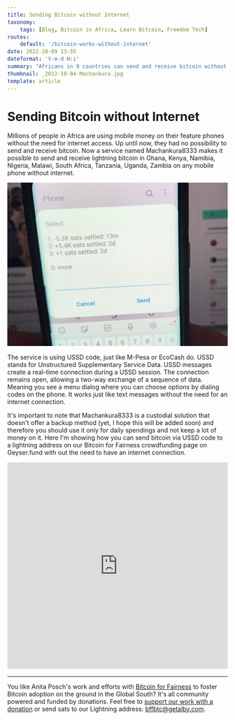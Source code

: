```yaml
---
title: Sending Bitcoin without Internet
taxonomy:
    tags: [Blog, Bitcoin in Africa, Learn Bitcoin, Freedom Tech]
routes:
    default: '/bitcoin-works-without-internet'
date: 2022-10-09 13:55
dateformat: 'Y-m-d H:i'
summary: "Africans in 9 countries can send and receive bitcoin without internet now. The service works on any mobile phone and uses USSD code. Millions of Africans are used to it, because it's the way how mobile money works. Here is a demonstration."
thumbnail: _2022-10-04-Machankura.jpg
template: article
---
```


# Sending Bitcoin without Internet

Millions of people in Africa are using mobile money on their feature phones without the need for internet access. Up until now, they had no possibility to send and receive bitcoin. Now a service named Machankura8333 makes it possible to send and receive lightning bitcoin in Ghana, Kenya, Namibia, Nigeria, Malawi, South Africa, Tanzania, Uganda, Zambia on any mobile phone without internet. 

![](_2022-10-04-machankura.jpg)

The service is using USSD code, just like M-Pesa or EcoCash do. USSD stands for Unstructured Supplementary Service Data. USSD messages create a real-time connection during a USSD session. The connection remains open, allowing a two-way exchange of a sequence of data. Meaning you see a menu dialog where you can choose options by dialing codes on the phone. It works just like text messages without the need for an internet connection.

It's important to note that Machankura8333 is a custodial solution that doesn't offer a backup method (yet, I hope this will be added soon) and therefore you should use it only for daily spendings and not keep a lot of money on it. Here I'm showing how you can send bitcoin via USSD code to a lightning address on our Bitcoin for Fairness crowdfunding page on Geyser.fund with out the need to have an internet connection.

<iframe width="100%" height="473" src="https://www.youtube.com/embed/FCiK1AZuPRM" title="YouTube video player" frameborder="0" allow="accelerometer; autoplay; clipboard-write; encrypted-media; gyroscope; picture-in-picture" allowfullscreen></iframe>


---

You like Anita Posch's work and efforts with [Bitcoin for Fairness](https://bffbtc.org) to foster Bitcoin adoption on the ground in the Global South? It's all community powered and funded by donations. Feel free to [support our work with a donation](https://anita.link/donate) or send sats to our Lightning address: bffbtc@getalby.com.